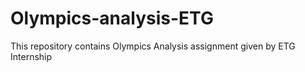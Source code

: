 # Olympics-analysis-ETG
This repository contains Olympics Analysis assignment given by ETG Internship
